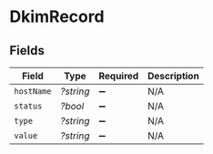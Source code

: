 # DkimRecord


## Fields

| Field              | Type               | Required           | Description        |
| ------------------ | ------------------ | ------------------ | ------------------ |
| `hostName`         | *?string*          | :heavy_minus_sign: | N/A                |
| `status`           | *?bool*            | :heavy_minus_sign: | N/A                |
| `type`             | *?string*          | :heavy_minus_sign: | N/A                |
| `value`            | *?string*          | :heavy_minus_sign: | N/A                |